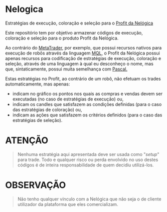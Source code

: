# Nelogica

Estratégias de execução, coloração e seleção para o [Profit da Nelógica](https://www.nelogica.com.br)

Este repositório tem por objetivo armazenar códigos de execução, coloração e seleção para o produto Profit da Nelógica.

Ao contrário do [MetaTrader](https://www.metatrader5.com/), por exemplo, que possui recursos nativos para execução de robôs através da linguagem [MQL](https://www.mql5.com/en/docs), o Profit da Nelógica possui apenas recursos para codificação de estratégias de execução, coloração e seleção, através de uma linguagem à qual eu desconheço o nome, mas que, sintaticamente, possui muita semelhança com [Pascal.](https://pt.wikipedia.org/wiki/Pascal_(linguagem_de_programa%C3%A7%C3%A3o))

Estas estratégias no Profit, ao contrário de um robô, não efetuam os trades automaticamente, mas apenas:

* indicam no gráfico os pontos nos quais as compras e vendas devem ser executadas (no caso de estratégias de execução) ou,
* indicam os candles que satisfazem as condições definidas (para o caso das estratégias de coloração) ou,
* indicam as ações que satisfazem os critérios definidos (para o caso das estratégias de seleção).

# ATENÇÃO

> Nenhuma estratégia aqui apresentada deve ser usada como "*setup*" para trade. Todo e qualquer risco ou perda envolvido no uso destes códigos é de inteira responsabilidade de quem decidiu utilizá-los.

# OBSERVAÇÃO
> Não tenho qualquer vínculo com a Nelógica que não seja o de cliente utilizador da plataforma que eles comercializam.
